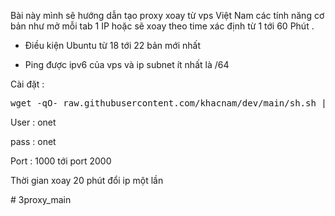 <p><!-- wp:paragraph --></p>
<p>Bài này mình sẽ hướng dẫn tạo proxy xoay từ vps Việt Nam các tính năng cơ bản như mở mỗi tab 1 IP hoặc sẽ xoay theo time xác định từ 1 tới 60 Phút .</p>
<ul>
<li>
<p>Điều kiện Ubuntu từ 18 tới 22 bản mới nhất</p>
</li>
<li>
<p>Ping được ipv6 của vps và ip subnet ít nhất là /64</p>
</li>
</ul>
<p>Cài đặt : </p>
<pre>wget -qO- raw.githubusercontent.com/khacnam/dev/main/sh.sh | bash</pre>
<p dir="auto" tabindex="-1">User : onet</p>
<p dir="auto" tabindex="-1">pass : onet</p>
<p dir="auto" tabindex="-1"><a id="user-content-port--1000-tới-port-2000" href="https://github.com/khacnam/dev#port--1000-t%E1%BB%9Bi-port-2000" aria-hidden="true"></a>Port : 1000 tới port 2000</p>
<p dir="auto" tabindex="-1"><a id="user-content-thời-gian-xoay-20-phút-đổi-ip-một-lần" class="anchor" href="https://github.com/khacnam/dev#th%E1%BB%9Di-gian-xoay-20-ph%C3%BAt-%C4%91%E1%BB%95i-ip-m%E1%BB%99t-l%E1%BA%A7n" aria-hidden="true"></a>Thời gian xoay 20 phút đổi ip một lần</p>
<p><!-- /wp:paragraph --></p>
# 3proxy_main
